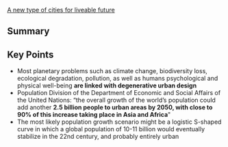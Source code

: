 [A new type of cities for liveable future](https://www.researchgate.net/publication/333654613_A_new_type_of_cities_for_liveable_futures_Isobenefit_Urbanism_morphogenesis)
## Summary

## Key Points

- Most planetary problems such as climate change, biodiversity loss, ecological degradation, pollution, as well as humans psychological and physical well-being **are linked with degenerative urban design**
- Population Division of the Department of Economic and Social Affairs of the United Nations: “the overall growth of the world’s population could add another **2.5 billion people to urban areas by 2050, with close to 90% of this increase taking place in Asia and Africa**"
- The most likely population growth scenario might be a logistic S-shaped curve in which a global population of 10-11 billion would eventually stabilize in the 22nd century, and probably entirely urban

